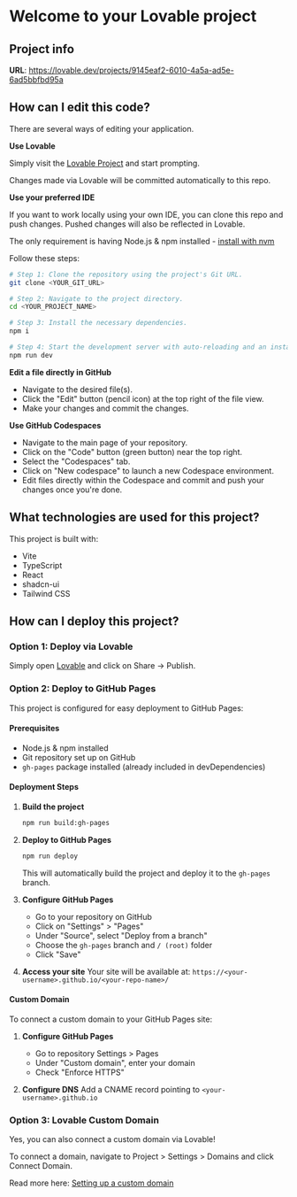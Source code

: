 # Welcome to your Lovable project

## Project info

**URL**: https://lovable.dev/projects/9145eaf2-6010-4a5a-ad5e-6ad5bbfbd95a

## How can I edit this code?

There are several ways of editing your application.

**Use Lovable**

Simply visit the [Lovable Project](https://lovable.dev/projects/9145eaf2-6010-4a5a-ad5e-6ad5bbfbd95a) and start prompting.

Changes made via Lovable will be committed automatically to this repo.

**Use your preferred IDE**

If you want to work locally using your own IDE, you can clone this repo and push changes. Pushed changes will also be reflected in Lovable.

The only requirement is having Node.js & npm installed - [install with nvm](https://github.com/nvm-sh/nvm#installing-and-updating)

Follow these steps:

```sh
# Step 1: Clone the repository using the project's Git URL.
git clone <YOUR_GIT_URL>

# Step 2: Navigate to the project directory.
cd <YOUR_PROJECT_NAME>

# Step 3: Install the necessary dependencies.
npm i

# Step 4: Start the development server with auto-reloading and an instant preview.
npm run dev
```

**Edit a file directly in GitHub**

- Navigate to the desired file(s).
- Click the "Edit" button (pencil icon) at the top right of the file view.
- Make your changes and commit the changes.

**Use GitHub Codespaces**

- Navigate to the main page of your repository.
- Click on the "Code" button (green button) near the top right.
- Select the "Codespaces" tab.
- Click on "New codespace" to launch a new Codespace environment.
- Edit files directly within the Codespace and commit and push your changes once you're done.

## What technologies are used for this project?

This project is built with:

- Vite
- TypeScript
- React
- shadcn-ui
- Tailwind CSS

## How can I deploy this project?

### Option 1: Deploy via Lovable
Simply open [Lovable](https://lovable.dev/projects/9145eaf2-6010-4a5a-ad5e-6ad5bbfbd95a) and click on Share -> Publish.

### Option 2: Deploy to GitHub Pages
This project is configured for easy deployment to GitHub Pages:

#### Prerequisites
- Node.js & npm installed
- Git repository set up on GitHub
- `gh-pages` package installed (already included in devDependencies)

#### Deployment Steps

1. **Build the project**
   ```bash
   npm run build:gh-pages
   ```

2. **Deploy to GitHub Pages**
   ```bash
   npm run deploy
   ```
   This will automatically build the project and deploy it to the `gh-pages` branch.

3. **Configure GitHub Pages**
   - Go to your repository on GitHub
   - Click on "Settings" > "Pages"
   - Under "Source", select "Deploy from a branch"
   - Choose the `gh-pages` branch and `/ (root)` folder
   - Click "Save"

4. **Access your site**
   Your site will be available at: `https://<your-username>.github.io/<your-repo-name>/`

#### Custom Domain

To connect a custom domain to your GitHub Pages site:

1. **Configure GitHub Pages**
   - Go to repository Settings > Pages
   - Under "Custom domain", enter your domain
   - Check "Enforce HTTPS"

2. **Configure DNS**
   Add a CNAME record pointing to `<your-username>.github.io`

### Option 3: Lovable Custom Domain

Yes, you can also connect a custom domain via Lovable!

To connect a domain, navigate to Project > Settings > Domains and click Connect Domain.

Read more here: [Setting up a custom domain](https://docs.lovable.dev/features/custom-domain#custom-domain)
